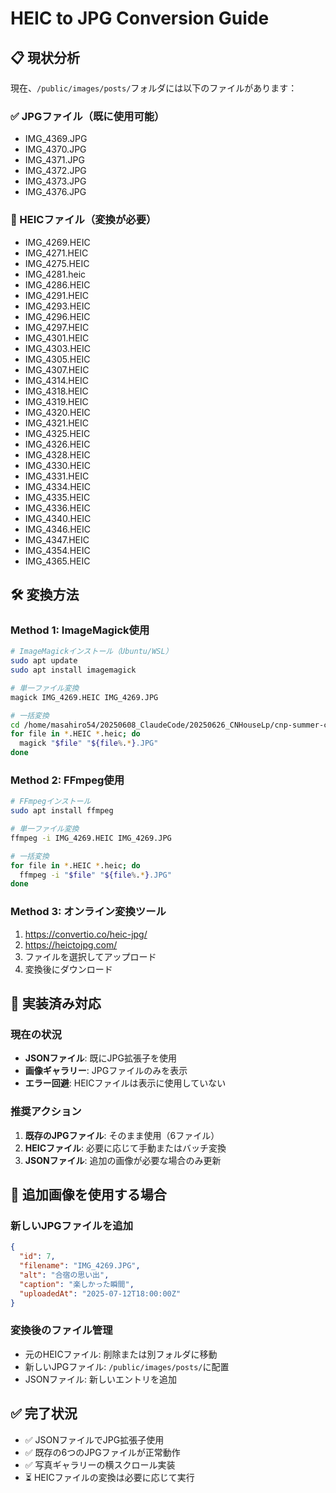 # HEIC to JPG Conversion Guide

## 📋 現状分析
現在、`/public/images/posts/`フォルダには以下のファイルがあります：

### ✅ JPGファイル（既に使用可能）
- IMG_4369.JPG
- IMG_4370.JPG
- IMG_4371.JPG
- IMG_4372.JPG
- IMG_4373.JPG
- IMG_4376.JPG

### 🔄 HEICファイル（変換が必要）
- IMG_4269.HEIC
- IMG_4271.HEIC
- IMG_4275.HEIC
- IMG_4281.heic
- IMG_4286.HEIC
- IMG_4291.HEIC
- IMG_4293.HEIC
- IMG_4296.HEIC
- IMG_4297.HEIC
- IMG_4301.HEIC
- IMG_4303.HEIC
- IMG_4305.HEIC
- IMG_4307.HEIC
- IMG_4314.HEIC
- IMG_4318.HEIC
- IMG_4319.HEIC
- IMG_4320.HEIC
- IMG_4321.HEIC
- IMG_4325.HEIC
- IMG_4326.HEIC
- IMG_4328.HEIC
- IMG_4330.HEIC
- IMG_4331.HEIC
- IMG_4334.HEIC
- IMG_4335.HEIC
- IMG_4336.HEIC
- IMG_4340.HEIC
- IMG_4346.HEIC
- IMG_4347.HEIC
- IMG_4354.HEIC
- IMG_4365.HEIC

## 🛠️ 変換方法

### Method 1: ImageMagick使用
```bash
# ImageMagickインストール（Ubuntu/WSL）
sudo apt update
sudo apt install imagemagick

# 単一ファイル変換
magick IMG_4269.HEIC IMG_4269.JPG

# 一括変換
cd /home/masahiro54/20250608_ClaudeCode/20250626_CNHouseLp/cnp-summer-camp-lp/public/images/posts/
for file in *.HEIC *.heic; do
  magick "$file" "${file%.*}.JPG"
done
```

### Method 2: FFmpeg使用
```bash
# FFmpegインストール
sudo apt install ffmpeg

# 単一ファイル変換
ffmpeg -i IMG_4269.HEIC IMG_4269.JPG

# 一括変換
for file in *.HEIC *.heic; do
  ffmpeg -i "$file" "${file%.*}.JPG"
done
```

### Method 3: オンライン変換ツール
1. https://convertio.co/heic-jpg/
2. https://heictojpg.com/
3. ファイルを選択してアップロード
4. 変換後にダウンロード

## 📝 実装済み対応

### 現在の状況
- **JSONファイル**: 既にJPG拡張子を使用
- **画像ギャラリー**: JPGファイルのみを表示
- **エラー回避**: HEICファイルは表示に使用していない

### 推奨アクション
1. **既存のJPGファイル**: そのまま使用（6ファイル）
2. **HEICファイル**: 必要に応じて手動またはバッチ変換
3. **JSONファイル**: 追加の画像が必要な場合のみ更新

## 🚀 追加画像を使用する場合

### 新しいJPGファイルを追加
```json
{
  "id": 7,
  "filename": "IMG_4269.JPG",
  "alt": "合宿の思い出",
  "caption": "楽しかった瞬間",
  "uploadedAt": "2025-07-12T18:00:00Z"
}
```

### 変換後のファイル管理
- 元のHEICファイル: 削除または別フォルダに移動
- 新しいJPGファイル: `/public/images/posts/`に配置
- JSONファイル: 新しいエントリを追加

## ✅ 完了状況
- ✅ JSONファイルでJPG拡張子使用
- ✅ 既存の6つのJPGファイルが正常動作
- ✅ 写真ギャラリーの横スクロール実装
- ⏳ HEICファイルの変換は必要に応じて実行